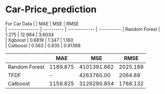 # Car-Price_prediction

For Car Data
|                 |     MAE    |      MSE      |    RMSE     
| --------------- | ---------- | ------------- | ----------- 
|  Random Forest  |  1.275  |  12.984  |   3.6034  
|  Xgboost        |   0.6819        |   1.347   |   1.160   
|  Catboost       |  0.583  |  0.835  |   0.91388 

|                 |     MAE    |      MSE      |    RMSE     
| --------------- | ---------- | ------------- | ----------- 
|  Random Forest  |  1189.875  |  4101391.662  |   2025.189  
|  TFDF           |   -        |  4263760.00   |   2064.89   
|  Catboost       |  1159.825  |  3126290.854  |   1768.132 

